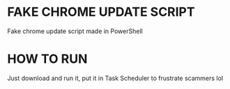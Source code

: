 # FAKE CHROME UPDATE SCRIPT
Fake chrome update script made in PowerShell

# HOW TO RUN
Just download and run it, put it in Task Scheduler to frustrate scammers lol
